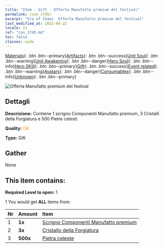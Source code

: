 ```yaml
---
title: "Item - Gift - Offerta Manufatto premium del festival"
permalink: /con_1745/
excerpt: "Era of Chaos  Offerta Manufatto premium del festival"
last_modified_at: 2021-04-22
locale: it
ref: "con_1745.md"
toc: false
classes: wide
---
```

 [Materials](/ItemsIT/){: .btn .btn--primary}[Artifacts](/ItemsIT/Artifacts/){: .btn .btn--success}[Unit Soul](/ItemsIT/UnitSoul/){: .btn .btn--warning}[Unit Awakening](/ItemsIT/UnitAwakening/){: .btn .btn--danger}[Hero Soul](/ItemsIT/HeroSoul/){: .btn .btn--info}[Hero SKill](/ItemsIT/HeroSkill/){: .btn .btn--primary}[Gift](/ItemsIT/Gift/){: .btn .btn--success}[Event related](/ItemsIT/Events/){: .btn .btn--warning}[Avatars](/ItemsIT/Avatars/){: .btn .btn--danger}[Consumables](/ItemsIT/Consumables/){: .btn .btn--info}[Unknown](/ItemsIT/Unknown/){: .btn .btn--primary}

 ![Offerta Manufatto premium del festival](/images/t/i_907048.png)

## Dettagli
 **Descrizione:** Contiene 1 scrigno Componenti Manufatto premium, 3 Cristalli della Forgiatura e 500 Pietre celesti.

 **Quality:** <span style="color: #FF8C00">OK</span>

 **Type:** Gift

## Gather

  None

## This item contains:

 **Required Level to open:** 1

 1 You would get **ALL** items  from:

  | Nr | Amount |     Item    |
  |:---|:-------|:------------|
  | 1 |  **1x** | [Scrigno Componenti Manufatto premium](/ItemsIT/con_1740/) |  | 
  | 2 |  **3x** | [Cristallo della Forgiatura](/ItemsIT/art_189/) |  | 
  | 3 |  **500x** | [Pietra celeste](/ItemsIT/art_188/) |  | 
